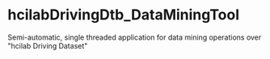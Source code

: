 # hcilabDrivingDtb_DataMiningTool
Semi-automatic, single threaded application for data mining operations over "hcilab Driving Dataset"
